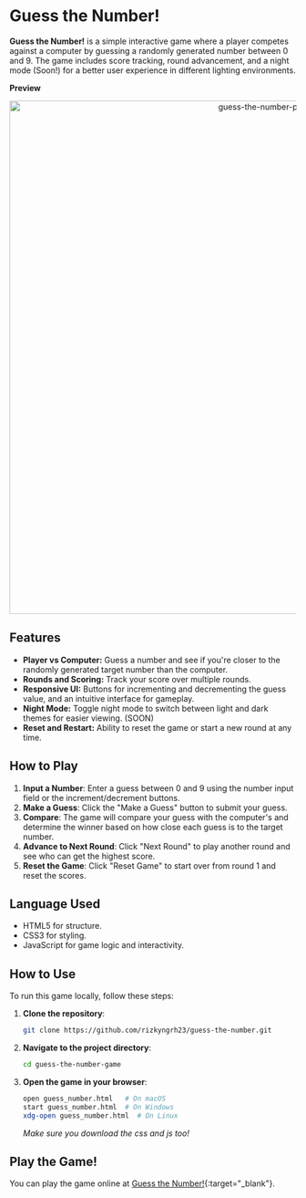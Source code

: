 # Guess the Number!

**Guess the Number!** is a simple interactive game where a player competes against a computer by guessing a randomly generated number between 0 and 9. The game includes score tracking, round advancement, and a night mode (Soon!) for a better user experience in different lighting environments.

**Preview**
   <div align="center">
      <img src="https://github.com/user-attachments/assets/e4769866-5380-48a0-97a0-723b5b10be04" alt="guess-the-number-preview" width="900" />
   </div>

## Features
- **Player vs Computer:** Guess a number and see if you're closer to the randomly generated target number than the computer.
- **Rounds and Scoring:** Track your score over multiple rounds.
- **Responsive UI:** Buttons for incrementing and decrementing the guess value, and an intuitive interface for gameplay.
- **Night Mode:** Toggle night mode to switch between light and dark themes for easier viewing. (SOON)
- **Reset and Restart:** Ability to reset the game or start a new round at any time.

## How to Play
1. **Input a Number**: Enter a guess between 0 and 9 using the number input field or the increment/decrement buttons.
2. **Make a Guess**: Click the "Make a Guess" button to submit your guess.
3. **Compare**: The game will compare your guess with the computer's and determine the winner based on how close each guess is to the target number.
4. **Advance to Next Round**: Click "Next Round" to play another round and see who can get the highest score.
5. **Reset the Game**: Click "Reset Game" to start over from round 1 and reset the scores.

## Language Used
- HTML5 for structure.
- CSS3 for styling.
- JavaScript for game logic and interactivity.

## How to Use
To run this game locally, follow these steps:

1. **Clone the repository**:
   ```bash
   git clone https://github.com/rizkyngrh23/guess-the-number.git
   ```
2. **Navigate to the project directory**:
   ```bash
   cd guess-the-number-game
   ```
3. **Open the game in your browser**:
   ```bash
   open guess_number.html   # On macOS
   start guess_number.html  # On Windows
   xdg-open guess_number.html  # On Linux
   ```
   *Make sure you download the css and js too!*

## Play the Game!
You can play the game online at [Guess the Number!](https://guess-the-number23.netlify.app/){:target="_blank"}.




